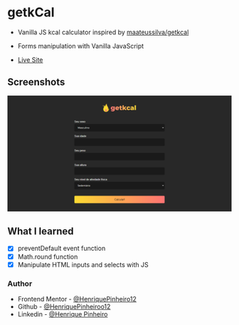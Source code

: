 # getkCal

- Vanilla JS kcal calculator inspired by [maateussilva/getkcal](https://github.com/maateusilva/getkcal)
- Forms manipulation with Vanilla JavaScript

- [Live Site]()

## Screenshots
![](assets/images/print.png)

## What I learned

- [X] preventDefault event function
- [X] Math.round function
- [X] Manipulate HTML inputs and selects with JS

### Author

- Frontend Mentor - [@HenriquePinheiro12](https://www.frontendmentor.io/profile/HenriquePinheiro12)
- Github - [@HenriquePinheiroo12](https://github.com/henriquepinheiro12/)
- Linkedin - [@Henrique Pinheiro](https://www.linkedin.com/in/henrique-pinheiro-a43b62203/)


